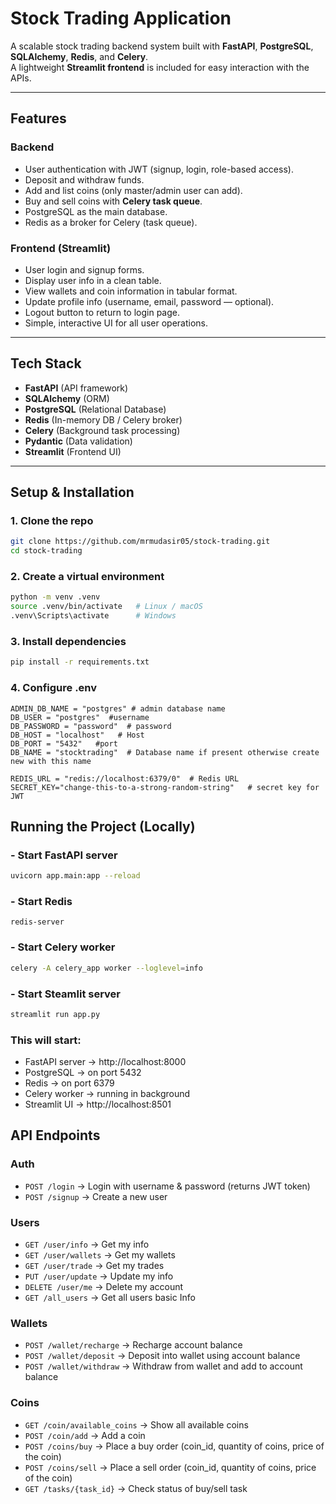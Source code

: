 #  Stock Trading Application

A scalable stock trading backend system built with **FastAPI**, **PostgreSQL**, **SQLAlchemy**, **Redis**, and **Celery**.  
A lightweight **Streamlit frontend** is included for easy interaction with the APIs.

---

##  Features
### Backend
-  User authentication with JWT (signup, login, role-based access).
-  Deposit and withdraw funds.
-  Add and list coins (only master/admin user can add).
-  Buy and sell coins with **Celery task queue**.
-  PostgreSQL as the main database.
-  Redis as a broker for Celery (task queue).

### Frontend (Streamlit)
- User login and signup forms.
- Display user info in a clean table.
- View wallets and coin information in tabular format.
- Update profile info (username, email, password — optional).
- Logout button to return to login page.
- Simple, interactive UI for all user operations.

---

## Tech Stack
- **FastAPI** (API framework)
- **SQLAlchemy** (ORM)
- **PostgreSQL** (Relational Database)
- **Redis** (In-memory DB / Celery broker)
- **Celery** (Background task processing)
- **Pydantic** (Data validation)
- **Streamlit** (Frontend UI)

---

## Setup & Installation

### 1️. Clone the repo
```bash
git clone https://github.com/mrmudasir05/stock-trading.git
cd stock-trading

```
### 2.  Create a virtual environment
```bash
python -m venv .venv
source .venv/bin/activate   # Linux / macOS
.venv\Scripts\activate      # Windows

```

### 3. Install dependencies
```bash
pip install -r requirements.txt
```
### 4. Configure .env
```aiignore
ADMIN_DB_NAME = "postgres" # admin database name
DB_USER = "postgres"  #username
DB_PASSWORD = "password"  # password
DB_HOST = "localhost"   # Host
DB_PORT = "5432"   #port
DB_NAME = "stocktrading"  # Database name if present otherwise create new with this name

REDIS_URL = "redis://localhost:6379/0"  # Redis URL
SECRET_KEY="change-this-to-a-strong-random-string"   # secret key for JWT

```

## Running the Project (Locally)
### - Start FastAPI server
```bash
uvicorn app.main:app --reload
```
### - Start Redis
```redis
redis-server
```

### - Start Celery worker
```bash
celery -A celery_app worker --loglevel=info
```

### - Start Steamlit server
```bash
streamlit run app.py
```

### This will start:

- FastAPI server → http://localhost:8000
- PostgreSQL → on port 5432
- Redis → on port 6379
- Celery worker → running in background
- Streamlit UI → http://localhost:8501
## API Endpoints

###  Auth
- `POST /login` → Login with username & password (returns JWT token)
- `POST /signup` → Create a new user  
### Users

 
- `GET /user/info` → Get my info  
- `GET /user/wallets` → Get my wallets  
- `GET /user/trade` → Get my trades
- `PUT /user/update` → Update my info  
- `DELETE /user/me` → Delete my account  
- `GET /all_users` → Get all users basic Info 

### Wallets
- `POST /wallet/recharge` → Recharge account balance  
- `POST /wallet/deposit` → Deposit into wallet using account balance 
- `POST /wallet/withdraw` → Withdraw from wallet and add to account balance

### Coins
- `GET /coin/available_coins` → Show all available coins  
- `POST /coin/add` → Add a coin 
- `POST /coins/buy` → Place a buy order (coin_id, quantity of coins, price of the coin)  
- `POST /coins/sell` → Place a sell order (coin_id, quantity of coins, price of the coin)   
- `GET /tasks/{task_id}` → Check status of buy/sell task  

